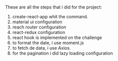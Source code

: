 These are all the steps that i did for the project:

1. create-react-app whit the command.
2. material ui configuration
3. reach router configuration
4. react-redux configuration
5. react hook is implemented on the challenge
6. to format the date, i use moment.js
7. to fetch de data, i use Axios.
8. for the pagination i did lazy loading configuration
